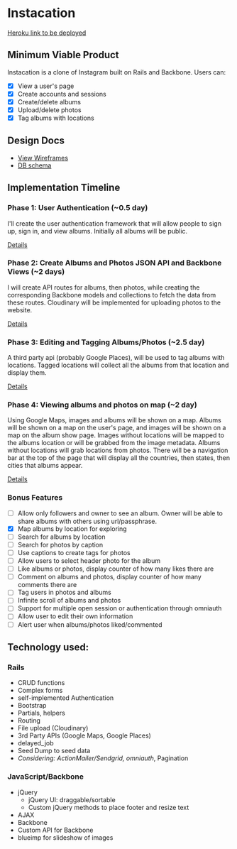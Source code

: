 # Instacation

[Heroku link to be deployed][heroku]

[heroku]: http://instacation.cssherry.com/session/new

## Minimum Viable Product
Instacation is a clone of Instagram built on Rails and Backbone. Users can:

- [X] View a user's page
- [X] Create accounts and sessions
- [X] Create/delete albums
- [X] Upload/delete photos
- [X] Tag albums with locations

## Design Docs
* [View Wireframes][views]
* [DB schema][schema]

[views]: ./docs/views.md
[schema]: ./docs/schema.md

## Implementation Timeline

### Phase 1: User Authentication (~0.5 day)
I'll create the user authentication framework that will allow people to sign up, sign in, and view albums. Initially all albums will be public.

[Details][phase-one]

### Phase 2: Create Albums and Photos JSON API and Backbone Views (~2 days)
I will create API routes for albums, then photos, while creating the corresponding Backbone models and collections to fetch the data from these routes. Cloudinary will be implemented for uploading photos to the website.

[Details][phase-two]

### Phase 3: Editing and Tagging Albums/Photos (~2.5 day)
A third party api (probably Google Places), will be used to tag albums with locations. Tagged locations will collect all the albums from that location and display them.

[Details][phase-three]

### Phase 4: Viewing albums and photos on map (~2 day)
Using Google Maps, images and albums will be shown on a map. Albums will be shown on a map on the user's page, and images will be shown on a map on the album show page. Images without locations will be mapped to the albums location or will be grabbed from the image metadata. Albums without locations will grab locations from photos. There will be a navigation bar at the top of the page that will display all the countries, then states, then cities that albums appear.

[Details][phase-four]

### Bonus Features
- [ ] Allow only followers and owner to see an album. Owner will be able to share albums with others using url/passphrase.
- [X] Map albums by location for exploring
- [ ] Search for albums by location
- [ ] Search for photos by caption
- [ ] Use captions to create tags for photos
- [ ] Allow users to select header photo for the album
- [ ] Like albums or photos, display counter of how many likes there are
- [ ] Comment on albums and photos, display counter of how many comments there are
- [ ] Tag users in photos and albums
- [ ] Infinite scroll of albums and photos
- [ ] Support for multiple open session or authentication through omniauth
- [ ] Allow user to edit their own information
- [ ] Alert user when albums/photos liked/commented

[phase-one]: ./docs/phases/phase1.md
[phase-two]: ./docs/phases/phase2.md
[phase-three]: ./docs/phases/phase3.md
[phase-four]: ./docs/phases/phase4.md

## Technology used:
### Rails
- CRUD functions
- Complex forms
- self-implemented Authentication
- Bootstrap
- Partials, helpers
- Routing
- File upload (Cloudinary)
- 3rd Party APIs (Google Maps, Google Places)
- delayed_job
- Seed Dump to seed data
- *Considering: ActionMailer/Sendgrid, omniauth*, Pagination

### JavaScript/Backbone
- jQuery
  - jQuery UI: draggable/sortable
  - Custom jQuery methods to place footer and resize text
- AJAX
- Backbone
- Custom API for Backbone
- blueimp for slideshow of images
